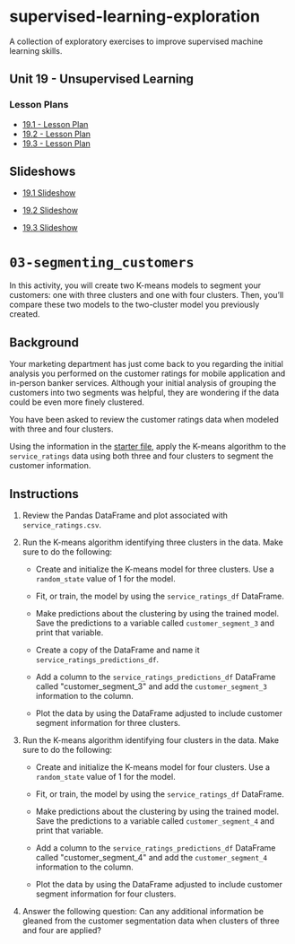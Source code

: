 # supervised-learning-exploration
A collection of exploratory exercises to improve supervised machine learning skills.

## Unit 19 - Unsupervised Learning

### Lesson Plans

* [19.1 - Lesson Plan](1/LessonPlan.md)
* [19.2 - Lesson Plan](2/LessonPlan.md)
* [19.3 - Lesson Plan](3/LessonPlan.md)


## Slideshows

* [19.1 Slideshow](https://docs.google.com/presentation/d/1oFYZxMIySdV8wl9ZAPM_nhsHv3JXCWdI861VnA8J2x0/edit?usp=sharing)

* [19.2 Slideshow](https://docs.google.com/presentation/d/11bEGLGXm871w5-EqYbew4izuNu2ZYObDXWUWhsMs0XY/edit?usp=sharing)

* [19.3 Slideshow](https://docs.google.com/presentation/d/1sG41nFHSatSU1SibFNqVCLGzBGeWoPPHeMedxY2OtGM/edit?usp=sharing)

# `03-segmenting_customers`

In this activity, you will create two K-means models to segment your customers: one with three clusters and one with four clusters. Then, you’ll compare these two models to the two-cluster model you previously created.

## Background

Your marketing department has just come back to you regarding the initial analysis you performed on the customer ratings for mobile application and in-person banker services. Although your initial analysis of grouping the customers into two segments was helpful, they are wondering if the data could be even more finely clustered.

You have been asked to review the customer ratings data when modeled with three and four clusters.

Using the information in the [starter file](Unsolved/segmenting_customers.ipynb), apply the K-means algorithm to the `service_ratings` data using both three and four clusters to segment the customer information.

## Instructions

1. Review the Pandas DataFrame and plot associated with `service_ratings.csv`.

2. Run the K-means algorithm identifying three clusters in the data. Make sure to do the following:

   - Create and initialize the K-means model for three clusters. Use a `random_state` value of 1 for the model.
   
   - Fit, or train, the model by using the `service_ratings_df` DataFrame.
   
   - Make predictions about the clustering by using the trained model. Save the predictions to a variable called `customer_segment_3` and print that variable.
   
   - Create a copy of the DataFrame and name it `service_ratings_predictions_df`.
   
   - Add a column to the `service_ratings_predictions_df` DataFrame called "customer_segment_3" and add the `customer_segment_3` information to the column.
   
   - Plot the data by using the DataFrame adjusted to include customer segment information for three clusters.

3. Run the K-means algorithm identifying four clusters in the data. Make sure to do the following: 

   - Create and initialize the K-means model for four clusters. Use a `random_state` value of 1 for the model.
   
   - Fit, or train, the model by using the `service_ratings_df` DataFrame.
   
   - Make predictions about the clustering by using the trained model. Save the predictions to a variable called `customer_segment_4` and print that variable.
   
   - Add a column to the `service_ratings_predictions_df` DataFrame called "customer_segment_4" and add the `customer_segment_4` information to the column.
   
   - Plot the data by using the DataFrame adjusted to include customer segment information for four clusters.

4. Answer the following question: Can any additional information be gleaned from the customer segmentation data when clusters of three and four are applied?